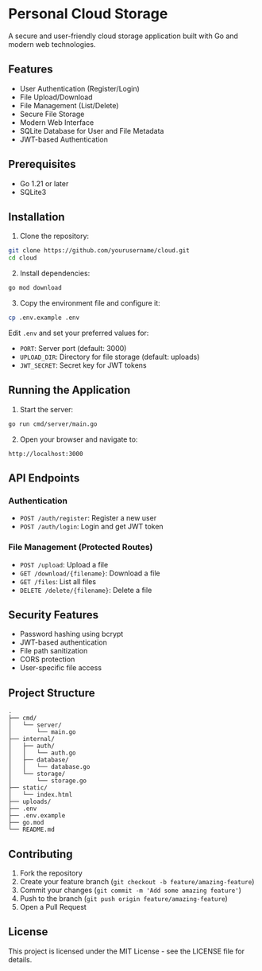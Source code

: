 
# Personal Cloud Storage

A secure and user-friendly cloud storage application built with Go and modern web technologies.

## Features

- User Authentication (Register/Login)
- File Upload/Download
- File Management (List/Delete)
- Secure File Storage
- Modern Web Interface
- SQLite Database for User and File Metadata
- JWT-based Authentication

## Prerequisites

- Go 1.21 or later
- SQLite3

## Installation

1. Clone the repository:
```bash
git clone https://github.com/yourusername/cloud.git
cd cloud
```

2. Install dependencies:
```bash
go mod download
```

3. Copy the environment file and configure it:
```bash
cp .env.example .env
```

Edit `.env` and set your preferred values for:
- `PORT`: Server port (default: 3000)
- `UPLOAD_DIR`: Directory for file storage (default: uploads)
- `JWT_SECRET`: Secret key for JWT tokens

## Running the Application

1. Start the server:
```bash
go run cmd/server/main.go
```

2. Open your browser and navigate to:
```
http://localhost:3000
```

## API Endpoints

### Authentication
- `POST /auth/register`: Register a new user
- `POST /auth/login`: Login and get JWT token

### File Management (Protected Routes)
- `POST /upload`: Upload a file
- `GET /download/{filename}`: Download a file
- `GET /files`: List all files
- `DELETE /delete/{filename}`: Delete a file

## Security Features

- Password hashing using bcrypt
- JWT-based authentication
- File path sanitization
- CORS protection
- User-specific file access

## Project Structure

```
.
├── cmd/
│   └── server/
│       └── main.go
├── internal/
│   ├── auth/
│   │   └── auth.go
│   ├── database/
│   │   └── database.go
│   └── storage/
│       └── storage.go
├── static/
│   └── index.html
├── uploads/
├── .env
├── .env.example
├── go.mod
└── README.md
```

## Contributing

1. Fork the repository
2. Create your feature branch (`git checkout -b feature/amazing-feature`)
3. Commit your changes (`git commit -m 'Add some amazing feature'`)
4. Push to the branch (`git push origin feature/amazing-feature`)
5. Open a Pull Request

## License

This project is licensed under the MIT License - see the LICENSE file for details.

